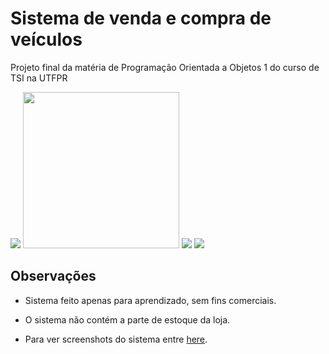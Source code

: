 # Sistema de venda e compra de veículos

Projeto final da matéria de Programação Orientada a Objetos 1 do curso de TSI na UTFPR

<img src="https://cdn.discordapp.com/attachments/715640649051013144/1082379765803130880/login.JPG" style="width: 100px, heigh: 100px">

<img src="https://cdn.discordapp.com/attachments/715640649051013144/1082380027846475846/cadastroVen.JPG" style="width:250px; height:250px;">

<img src="https://cdn.discordapp.com/attachments/715640649051013144/1082379986188632184/dDodge.JPG">

<img src="https://cdn.discordapp.com/attachments/715640649051013144/1082380091968979024/Relatorio.JPG">


## Observações

* Sistema feito apenas para aprendizado, sem fins comerciais.

* O sistema não contém a parte de estoque da loja.

* Para ver screenshots do sistema entre [here](https://drive.google.com/drive/folders/1lmvWOaSSS5HKAh-V_93A-uDeDgxnkkZ9?usp=share_link).